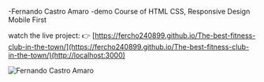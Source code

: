 -Fernando Castro Amaro
-demo Course of HTML CSS, Responsive Design Mobile First

watch the live project: 👉 [https://fercho240899.github.io/The-best-fitness-club-in-the-town/](https://fercho240899.github.io/The-best-fitness-club-in-the-town/)(http://localhost:3000)

![Fernando Castro Amaro](https://repository-images.githubusercontent.com/513019089/0793f6af-aef9-4a1a-84ed-baea1e64b4cd)
